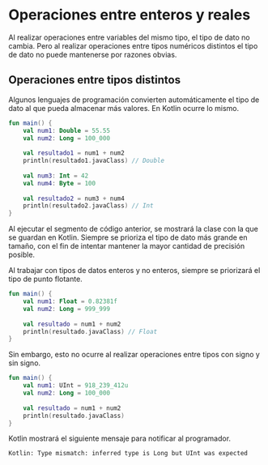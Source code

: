 # Operaciones entre enteros y reales

Al realizar operaciones entre variables del mismo tipo, el tipo de dato no cambia.
Pero al realizar operaciones entre tipos numéricos distintos el tipo de dato no puede mantenerse por razones obvias.

## Operaciones entre tipos distintos

Algunos lenguajes de programación convierten automáticamente el tipo de dato al que pueda almacenar más valores.
En Kotlin ocurre lo mismo.

```kotlin
fun main() {
    val num1: Double = 55.55
    val num2: Long = 100_000
    
    val resultado1 = num1 + num2
    println(resultado1.javaClass) // Double
    
    val num3: Int = 42
    val num4: Byte = 100
    
    val resultado2 = num3 + num4
    println(resultado2.javaClass) // Int
}
```

Al ejecutar el segmento de código anterior, se mostrará la clase con la que se guardan en Kotlin.
Siempre se prioriza el tipo de dato más grande en tamaño, con el fin de intentar mantener la mayor cantidad de precisión posible.

Al trabajar con tipos de datos enteros y no enteros, siempre se priorizará el tipo de punto flotante.

```kotlin
fun main() {
    val num1: Float = 0.82381f
    val num2: Long = 999_999
    
    val resultado = num1 + num2
    println(resultado.javaClass) // Float
}
```

Sin embargo, esto no ocurre al realizar operaciones entre tipos con signo y sin signo.

```kotlin
fun main() {
    val num1: UInt = 918_239_412u
    val num2: Long = 100_000
    
    val resultado = num1 + num2
    println(resultado.javaClass)
}
```

Kotlin mostrará el siguiente mensaje para notificar al programador.

```text
Kotlin: Type mismatch: inferred type is Long but UInt was expected
```
